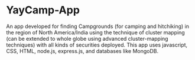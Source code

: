 # YayCamp-App
An app developed for finding Campgrounds (for camping and hitchiking) in the region of North America/India using the technique of cluster mapping (can be extended to whole globe using advanced cluster-mapping techniques) with all kinds of securities deployed.
This app uses javascript, CSS, HTML, node.js, express.js, and databases like MongoDB.


